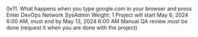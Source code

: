 0x11. What happens when you type google.com in your browser and press Enter
DevOps
Network
SysAdmin
 Weight: 1
 Project will start May 6, 2024 6:00 AM, must end by May 13, 2024 6:00 AM
 Manual QA review must be done (request it when you are done with the project)
